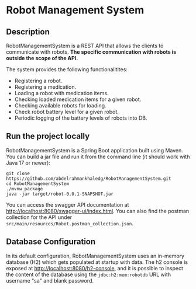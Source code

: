 # Robot Management System

## Description

RobotManagementSystem is a REST API that allows the clients to communicate with robots. **The specific communication with robots is outside the scope of the API.**

The system provides the following functionalitites:

- Registering a robot.
- Registering a medication.
- Loading a robot with medication items.
- Checking loaded medication items for a given robot.
- Checking available robots for loading.
- Check robot battery level for a given robot.
- Periodic logging of the battery levels of robots into DB.

## Run the project locally

RobotManagementSystem is a Spring Boot application built using Maven. You can build a jar file and run it from the command line (it should work with Java 17 or newer):

```
git clone https://github.com/abdelrahmankhaledg/RobotManagementSystem.git
cd RobotManagementSystem
./mvnw package
java -jar target/robot-0.0.1-SNAPSHOT.jar  
```

You can access the swagger API documentation at <http://localhost:8080/swagger-ui/index.html>. You can also find the postman collection for the API under `src/main/resources/Robot.postman_collection.json`.

## Database Configuration

In its default configuration, RobotManagementSystem uses an in-memory database (H2) which gets populated at startup with data. The h2 console is exposed at <http://localhost:8080/h2-console>, and it is possible to inspect the content of the database using the `jdbc:h2:mem:robotdb` URL with username "sa" and blank password.
